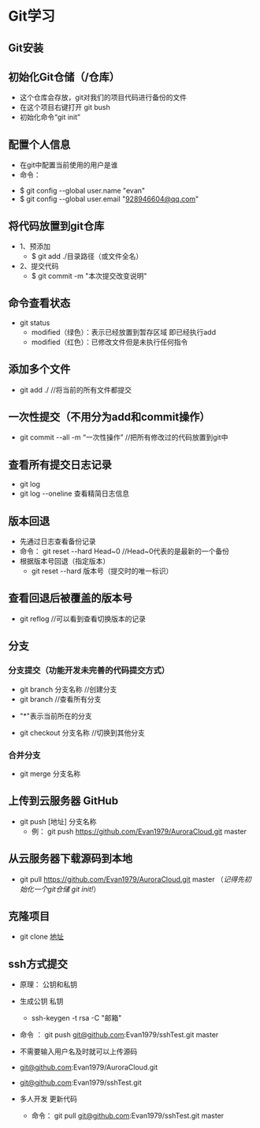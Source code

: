 # Git学习

## Git安装

## 初始化Git仓储（/仓库）
- 这个仓库会存放，git对我们的项目代码进行备份的文件
- 在这个项目右键打开 git bush
- 初始化命令“git init”

## 配置个人信息
- 在git中配置当前使用的用户是谁
- 命令： 
 + $ git config --global user.name "evan"
 + $ git config --global user.email "928946604@qq.com"
 
## 将代码放置到git仓库
- 1、预添加 
	+ $ git add ./目录路径（或文件全名）
- 2、提交代码  
	+ $ git commit -m "本次提交改变说明"
 
## 命令查看状态
- git status
	+ modified（绿色）：表示已经放置到暂存区域  即已经执行add
	+ modified（红色）：已修改文件但是未执行任何指令

## 添加多个文件
- git add ./    //将当前的所有文件都提交

## 一次性提交（不用分为add和commit操作）
- git commit --all -m “一次性操作” //把所有修改过的代码放置到git中


## 查看所有提交日志记录
- git log
- git log --oneline 查看精简日志信息

## 版本回退
- 先通过日志查看备份记录
- 命令： git reset --hard Head~0  //Head~0代表的是最新的一个备份
- 根据版本号回退（指定版本）
	+ git reset --hard 版本号（提交时的唯一标识）
## 查看回退后被覆盖的版本号
- git reflog   //可以看到查看切换版本的记录

## 分支
### 分支提交（功能开发未完善的代码提交方式）
- git branch 分支名称    //创建分支
- git branch 			 //查看所有分支
 + "*"表示当前所在的分支
- git checkout 分支名称  //切换到其他分支
### 合并分支
- git merge 分支名称

## 上传到云服务器    GitHub
- git push [地址] 分支名称
  + 例： git push https://github.com/Evan1979/AuroraCloud.git master
 
## 从云服务器下载源码到本地
- git pull  https://github.com/Evan1979/AuroraCloud.git master
  （*记得先初始化一个git仓储   git init!*）

## 克隆项目
- git clone [地址](*一般是第一次使用!，多次执行会覆盖本地目录内容*)


## ssh方式提交
- 原理： 公钥和私钥
- 生成公钥 私钥
	+ ssh-keygen -t rsa -C "邮箱"
- 命令 ： git push git@github.com:Evan1979/sshTest.git master
	
- 不需要输入用户名及时就可以上传源码
- git@github.com:Evan1979/AuroraCloud.git
- git@github.com:Evan1979/sshTest.git

- 多人开发   更新代码
	+ 命令： git pull git@github.com:Evan1979/sshTest.git master

## 
## 
## 
## 
 